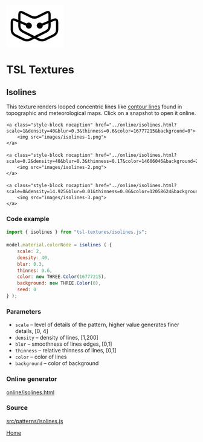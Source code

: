 <img class="logo" src="../assets/logo/logo.png">


# TSL Textures


## Isolines

This texture renders looped concentric lines like
[contour lines](https://en.wikipedia.org/wiki/Contour_line)
found in topographic and meteorological maps. Click on
a snapshot to open it online.

<p class="gallery">

	<a class="style-block nocaption" href="../online/isolines.html?scale=1&density=40&blur=0.3&thinness=0.6&color=16777215&background=0">
		<img src="images/isolines-1.png">
	</a>

	<a class="style-block nocaption" href="../online/isolines.html?scale=0.2&density=40&blur=0.3&thinness=0.17&color=14606046&background=2518686">
		<img src="images/isolines-2.png">
	</a>

	<a class="style-block nocaption" href="../online/isolines.html?scale=0&density=14.925&blur=0.01&thinness=0.06&color=12058624&background=16777215">
		<img src="images/isolines-3.png">
	</a>

</p>


### Code example

```js
import { isolines } from "tsl-textures/isolines.js";

model.material.colorNode = isolines ( {
	scale: 2,
	density: 40,
	blur: 0.3,
	thinnes: 0.6,
	color: new THREE.Color(16777215),
	background: new THREE.Color(0),
	seed: 0
} );

```


### Parameters

* `scale` &ndash; level of details of the pattern, higher value generates finer details, [0, 4]
* `density` &ndash; density of lines, [1,200]
* `blur` &ndash; smoothness of lines edges, [0,1]
* `thinness` &ndash; relative thinness of lines, [0,1]
* `color` &ndash; color of lines
* `background` &ndash; color of background


### Online generator

[online/isolines.html](../online/isolines.html)


### Source

[src/patterns/isolines.js](https://github.com/boytchev/tsl-textures/blob/main/src/isolines.js)


		
<div class="footnote">
	<a href="./">Home</a>
</div>